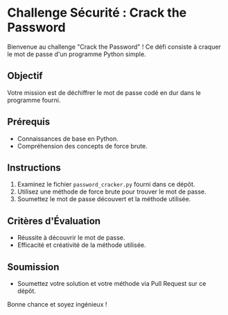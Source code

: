 # Challenge Sécurité : Crack the Password

Bienvenue au challenge "Crack the Password" ! Ce défi consiste à craquer le mot de passe d'un programme Python simple.

## Objectif

Votre mission est de déchiffrer le mot de passe codé en dur dans le programme fourni.

## Prérequis

- Connaissances de base en Python.
- Compréhension des concepts de force brute.

## Instructions

1. Examinez le fichier `password_cracker.py` fourni dans ce dépôt.
2. Utilisez une méthode de force brute pour trouver le mot de passe.
3. Soumettez le mot de passe découvert et la méthode utilisée.

## Critères d'Évaluation

- Réussite à découvrir le mot de passe.
- Efficacité et créativité de la méthode utilisée.

## Soumission

- Soumettez votre solution et votre méthode via Pull Request sur ce dépôt.

Bonne chance et soyez ingénieux !
